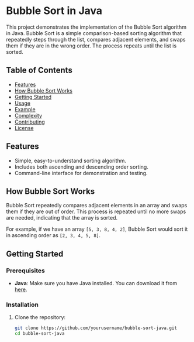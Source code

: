 # Bubble Sort in Java

This project demonstrates the implementation of the Bubble Sort algorithm in Java. Bubble Sort is a simple comparison-based sorting algorithm that repeatedly steps through the list, compares adjacent elements, and swaps them if they are in the wrong order. The process repeats until the list is sorted.

## Table of Contents
- [Features](#features)
- [How Bubble Sort Works](#how-bubble-sort-works)
- [Getting Started](#getting-started)
- [Usage](#usage)
- [Example](#example)
- [Complexity](#complexity)
- [Contributing](#contributing)
- [License](#license)

## Features
- Simple, easy-to-understand sorting algorithm.
- Includes both ascending and descending order sorting.
- Command-line interface for demonstration and testing.

## How Bubble Sort Works
Bubble Sort repeatedly compares adjacent elements in an array and swaps them if they are out of order. This process is repeated until no more swaps are needed, indicating that the array is sorted.

For example, if we have an array `[5, 3, 8, 4, 2]`, Bubble Sort would sort it in ascending order as `[2, 3, 4, 5, 8]`.

## Getting Started
### Prerequisites
- **Java**: Make sure you have Java installed. You can download it from [here](https://www.oracle.com/java/technologies/javase-downloads.html).

### Installation
1. Clone the repository:
   ```bash
   git clone https://github.com/yourusername/bubble-sort-java.git
   cd bubble-sort-java
